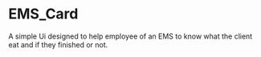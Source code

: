 # EMS_Card

A simple Ui designed to help employee of an EMS to know what the client eat and if they finished or not.
